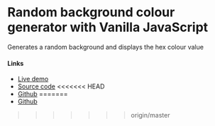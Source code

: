 # Random background colour generator with Vanilla JavaScript

Generates a random background and displays the hex colour value

#### Links
- [Live demo](https://js-random-background-colour.rjlevy.repl.co/)
- [Source code](https://repl.it/@rjlevy/js-random-background-colour)
<<<<<<< HEAD
- [Github](https://github.com/rolandjlevy/js-random-background-colour)
=======
- [Github](https://github.com/rolandjlevy/js-random-background-colour)
>>>>>>> origin/master
